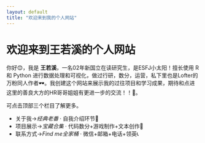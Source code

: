 ```yaml
---
layout: default
title: "欢迎来到我的个人网站"
---
```

# 欢迎来到王若溪的个人网站

你好😊，我是 **王若溪**，一名02年新国立在读研究生，是ESFJ小太阳！擅长使用 R 和 Python 进行数据处理和可视化，做过行研，数分，运营，私下里也是Lofter的万粉同人作者🕶。我创建这个网站来展示我的过往项目和学习成果，期待和点进这里的善良大方的HR哥哥姐姐有更进一步的交流！！💜。

可点击顶部三个栏目了解更多。

- 关于我→*经典老番* · 自我介绍环节🎈
- 项目展示→*宝藏合集* · 代码数分+游戏制作+文本创作🍱
- 联系方式→*Find me全家桶* · 微信+邮箱+电话+领英📞
  
